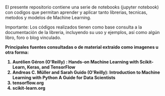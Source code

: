 El presente repositorio contiene una serie de notebooks (jupyter notebook) con codigos que permitan aprender y aplicar tanto librerias,
tecnicas, metodos y modelos de Machine Learning.

Importante: Los códigos realizados tienen como base consulta a la documentación de la libreria, incluyendo su uso y ejemplos, así como
algún libro, foro o blog vinculado. 

<b>Principales fuentes consultadas o de material extraido como imagenes u otra forma:<b>
1) Aurélien Géron (O'Reilly) : Hands-on Machine Learning with Scikit-Learn, Keras, and TensorFlow
2) Andreas C. Müller and Sarah Guido (O'Reilly): Introduction to Machine Learning with Python A Guide for Data Scientists
3) tensorflow.org
4) scikit-learn.org
